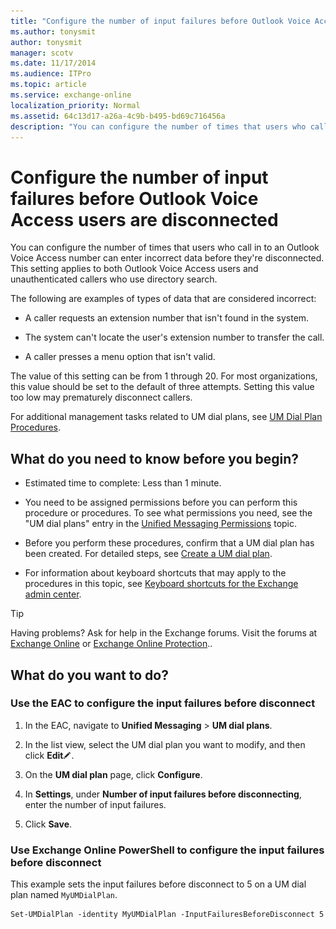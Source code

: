 ```yaml
---
title: "Configure the number of input failures before Outlook Voice Access users are disconnected"
ms.author: tonysmit
author: tonysmit
manager: scotv
ms.date: 11/17/2014
ms.audience: ITPro
ms.topic: article
ms.service: exchange-online
localization_priority: Normal
ms.assetid: 64c13d17-a26a-4c9b-b495-bd69c716456a
description: "You can configure the number of times that users who call in to an Outlook Voice Access number can enter incorrect data before they're disconnected. This setting applies to both Outlook Voice Access users and unauthenticated callers who use directory search."
---
```


# Configure the number of input failures before Outlook Voice Access users are disconnected

You can configure the number of times that users who call in to an Outlook Voice Access number can enter incorrect data before they're disconnected. This setting applies to both Outlook Voice Access users and unauthenticated callers who use directory search. 
  
The following are examples of types of data that are considered incorrect:
  
- A caller requests an extension number that isn't found in the system.
    
- The system can't locate the user's extension number to transfer the call.
    
- A caller presses a menu option that isn't valid. 
    
The value of this setting can be from 1 through 20. For most organizations, this value should be set to the default of three attempts. Setting this value too low may prematurely disconnect callers. 
  
For additional management tasks related to UM dial plans, see [UM Dial Plan Procedures](https://technet.microsoft.com/library/1bda77c8-c4e2-4ae0-a001-76ae029bf843.aspx).
  
## What do you need to know before you begin?

- Estimated time to complete: Less than 1 minute.
    
- You need to be assigned permissions before you can perform this procedure or procedures. To see what permissions you need, see the "UM dial plans" entry in the [Unified Messaging Permissions](https://technet.microsoft.com/library/d326c3bc-8f33-434a-bf02-a83cc26a5498.aspx) topic. 
    
- Before you perform these procedures, confirm that a UM dial plan has been created. For detailed steps, see [Create a UM dial plan](../../voice-mail-unified-messaging/connect-voice-mail-system/create-um-dial-plan.md).
    
- For information about keyboard shortcuts that may apply to the procedures in this topic, see [Keyboard shortcuts for the Exchange admin center](../../accessibility/keyboard-shortcuts-in-admin-center.md).
    
> [!TIP]
> Having problems? Ask for help in the Exchange forums. Visit the forums at [Exchange Online](https://go.microsoft.com/fwlink/p/?linkId=267542) or [Exchange Online Protection](https://go.microsoft.com/fwlink/p/?linkId=285351).. 
  
## What do you want to do?

### Use the EAC to configure the input failures before disconnect

1. In the EAC, navigate to **Unified Messaging** \> **UM dial plans**.
    
2. In the list view, select the UM dial plan you want to modify, and then click **Edit**![Edit icon](../../media/ITPro_EAC_EditIcon.gif).
    
3. On the **UM dial plan** page, click **Configure**.
    
4. In **Settings**, under **Number of input failures before disconnecting**, enter the number of input failures.
    
5. Click **Save**.
    
### Use Exchange Online PowerShell to configure the input failures before disconnect

This example sets the input failures before disconnect to 5 on a UM dial plan named `MyUMDialPlan`.
  
```
Set-UMDialPlan -identity MyUMDialPlan -InputFailuresBeforeDisconnect 5
```


